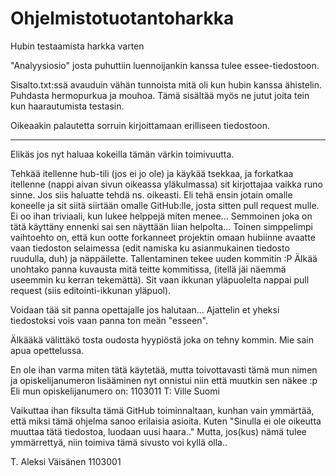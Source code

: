 Ohjelmistotuotantoharkka
========================

Hubin testaamista harkka varten

"Analyysiosio" josta puhuttiin luennoijankin kanssa tulee essee-tiedostoon.

Sisalto.txt:ssä avauduin vähän tunnoista mitä oli kun hubin kanssa ähistelin. Puhdasta hermopurkua ja mouhoa.  Tämä sisältää myös ne jutut joita tein kun haarautumista testasin.

Oikeaakin palautetta sorruin kirjoittamaan erilliseen tiedostoon.

------------------------------------

Elikäs jos nyt haluaa kokeilla tämän värkin toimivuutta.

Tehkää itellenne hub-tili (jos ei jo ole) ja käykää tsekkaa, ja forkatkaa itellenne (nappi aivan sivun oikeassa yläkulmassa) sit kirjottajaa vaikka runo sinne. Jos siis haluatte tehdä ns. oikeasti. Eli tehä ensin jotain omalle koneelle ja sit siitä siirtään omalle GitHub:lle, josta sitten pull request mulle. Ei oo ihan triviaali, kun lukee helppejä miten menee... Semmoinen joka on tätä käyttäny ennenki sai sen näyttään liian helpolta...
Toinen simppelimpi vaihtoehto on, että kun ootte forkanneet projektin omaan hubiinne avaatte vaan tiedoston selaimessa (edit namiska ku asianmukainen tiedosto ruudulla, duh) ja näppäilette. Tallentaminen tekee uuden kommitin :P Älkää unohtako panna kuvausta mitä teitte kommitissa, (itellä jäi näemmä useemmin ku kerran tekemättä). Sit vaan ikkunan yläpuolelta nappai pull request (siis editointi-ikkunan yläpuol).

Voidaan tää sit panna opettajalle jos halutaan...
Ajattelin et yheksi tiedostoksi vois vaan panna ton meän "esseen".


Älkääkä välittäkö tosta oudosta hyypiöstä joka on tehny kommin. Mie sain apua opettelussa.


En ole ihan varma miten tätä käytetää, mutta toivottavasti tämä mun nimen ja opiskelijanumeron lisääminen nyt
onnistui niin että muutkin sen näkee :p Eli mun opiskelijanumero on: 1103011
T: Ville Suomi

Vaikuttaa ihan fiksulta tämä GitHub toiminnaltaan, kunhan vain ymmärtää, että miksi tämä ohjelma sanoo erilaisia asioita. Kuten "Sinulla ei ole oikeutta muuttaa tätä tiedostoa, luodaan uusi haara.." Mutta, jos(kus) nämä tulee ymmärrettyä, niin toimiva tämä sivusto voi kyllä olla..

T. Aleksi Väisänen 1103001
